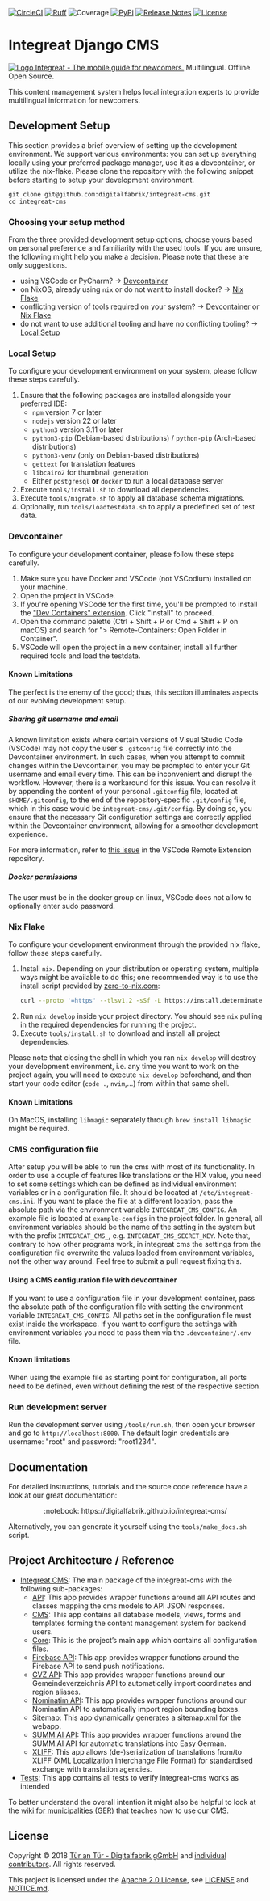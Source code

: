 [![CircleCI](https://circleci.com/gh/digitalfabrik/integreat-cms.svg?style=shield)](https://circleci.com/gh/digitalfabrik/integreat-cms)
[![Ruff](https://img.shields.io/badge/ruff-0.9.2-brightgreen)](https://docs.astral.sh/ruff/)
![Coverage](https://img.shields.io/codeclimate/coverage/digitalfabrik/integreat-cms)
[![PyPi](https://img.shields.io/pypi/v/integreat-cms.svg)](https://pypi.org/project/integreat-cms/)
[![Release Notes](https://img.shields.io/badge/%F0%9F%93%9C-release%20notes-blue)](https://digitalfabrik.github.io/integreat-cms/release-notes.html)
[![License](https://img.shields.io/badge/License-Apache%202.0-blue.svg)](https://opensource.org/licenses/Apache-2.0)

# Integreat Django CMS

[![Logo](.github/logo.png) Integreat - The mobile guide for newcomers.](https://integreat-app.de/en/) Multilingual. Offline. Open Source.

This content management system helps local integration experts to provide multilingual information for newcomers.

## Development Setup

This section provides a brief overview of setting up the development environment.
We support various environments: you can set up everything locally using your preferred package manager, use it as a devcontainer, or utilize the nix-flake. Please clone the repository with the following snippet before starting to
setup your development environment.

````
git clone git@github.com:digitalfabrik/integreat-cms.git
cd integreat-cms
````

### Choosing your setup method

From the three provided development setup options, choose yours based on personal preference and familiarity with the used tools. If you are unsure, the following might help you make a decision.
Please note that these are only suggestions.
- using VSCode or PyCharm? → [Devcontainer](#devcontainer)
- on NixOS, already using `nix` or do not want to install docker? → [Nix Flake](#nix-flake)
- conflicting version of tools required on your system? → [Devcontainer](#devcontainer) or [Nix Flake](#nix-flake)
- do not want to use additional tooling and have no conflicting tooling? → [Local Setup](#local-setup)

### Local Setup

To configure your development environment on your system, please follow these steps carefully.

1. Ensure that the following packages are installed alongside your preferred IDE:
   - `npm` version 7 or later
   - `nodejs` version 22 or later
   - `python3` version 3.11 or later
   - `python3-pip` (Debian-based distributions) / `python-pip` (Arch-based distributions)
   - `python3-venv` (only on Debian-based distributions)
   - `gettext` for translation features
   - `libcairo2` for thumbnail generation
   - Either `postgresql` **or** `docker` to run a local database server
2. Execute `tools/install.sh` to download all dependencies.
3. Execute `tools/migrate.sh` to apply all database schema migrations.
4. Optionally, run `tools/loadtestdata.sh` to apply a predefined set of test data.

### Devcontainer

To configure your development container, please follow these steps carefully.

1. Make sure you have Docker and VSCode (not VSCodium) installed on your machine.
2. Open the project in VSCode.
3. If you're opening VSCode for the first time, you'll be prompted to install the ["Dev Containers" extension](https://marketplace.visualstudio.com/items?itemName=ms-vscode-remote.remote-containers). Click "Install" to proceed.
4. Open the command palette (Ctrl + Shift + P or Cmd + Shift + P on macOS) and search for "> Remote-Containers: Open Folder in Container".
5. VSCode will open the project in a new container, install all further required tools and load the testdata.


#### Known Limitations

The perfect is the enemy of the good; thus, this section illuminates aspects of our evolving development setup.

##### Sharing git username and email

A known limitation exists where certain versions of Visual Studio Code (VSCode) may not copy the user's `.gitconfig` file correctly into the Devcontainer environment. In such cases, when you attempt to commit changes within the Devcontainer, you may be prompted to enter your Git username and email every time. This can be inconvenient and disrupt the workflow. However, there is a workaround for this issue. You can resolve it by appending the content of your personal `.gitconfig` file, located at `$HOME/.gitconfig`, to the end of the repository-specific `.git/config` file, which in this case would be `integreat-cms/.git/config`. By doing so, you ensure that the necessary Git configuration settings are correctly applied within the Devcontainer environment, allowing for a smoother development experience.

For more information, refer to [this issue](https://github.com/microsoft/vscode-remote-release/issues/1729) in the VSCode Remote Extension repository.

##### Docker permissions

The user must be in the docker group on linux, VSCode does not allow to optionally enter sudo password.

### Nix Flake

To configure your development environment through the provided nix flake, follow these steps carefully.

1. Install `nix`. Depending on your distribution or operating system, multiple ways might be available to do this; one recommended way is to use the install script provided by [zero-to-nix.com](https://zero-to-nix.com/start/install):
    ```bash
    curl --proto '=https' --tlsv1.2 -sSf -L https://install.determinate.systems/nix | sh -s -- install
    ```
2. Run `nix develop` inside your project directory. You should see `nix` pulling in the required dependencies for running the project.
3. Execute `tools/install.sh` to download and install all project dependencies.

Please note that closing the shell in which you ran `nix develop` will destroy your development environment,
i.e. any time you want to work on the project again, you will need to execute `nix develop` beforehand,
and then start your code editor (`code .`, `nvim`,...) from within that same shell.

#### Known Limitations

On MacOS, installing `libmagic` separately through `brew install libmagic` might be required.

### CMS configuration file
After setup you will be able to run the cms with most of its functionality. In order to use a couple of features like translations or the HIX value, you need to set some settings which can be defined as individual environment variables or in a configuration file. It should be located at `/etc/integreat-cms.ini`. If you want to place the file at a different location, pass the absolute path via the environment variable `INTEGREAT_CMS_CONFIG`. An example file is located at `example-configs` in the project folder.
In general, all environment variables should be the name of the setting in the system but with the prefix `INTEGREAT_CMS_`, e.g. `INTEGREAT_CMS_SECRET_KEY`.
Note that, contrary to how other programs work, in integreat cms the settings from the configuration file overwrite the values loaded from environment variables, not the other way around. Feel free to submit a pull request fixing this.

#### Using a CMS configuration file with devcontainer

If you want to use a configuration file in your development container, pass the absolute path of the configuration file with setting the environment variable `INTEGREAT_CMS_CONFIG`. All paths set in the configuration file must exist inside the workspace. If you want to configure the settings with environment variables you need to pass them via the `.devcontainer/.env` file.

#### Known limitations
When using the example file as starting point for configuration, all ports need to be defined, even without defining the rest of the respective section.

### Run development server

Run the development server using `/tools/run.sh`, then open your browser and go to `http://localhost:8000`. The default login credentials are username: "root" and password: "root1234".

## Documentation

For detailed instructions, tutorials and the source code reference have a look at our great documentation:

<p align="center">:notebook: https://digitalfabrik.github.io/integreat-cms/</p>

Alternatively, you can generate it yourself using the `tools/make_docs.sh` script.


## Project Architecture / Reference

- [Integreat CMS](integreat_cms): The main package of the integreat-cms with the following sub-packages:
	- [API](integreat_cms/api): This app provides wrapper functions around all API routes and classes mapping the cms models to API JSON responses.
	- [CMS](integreat_cms/cms): This app contains all database models, views, forms and templates forming the content management system for backend users.
	- [Core](integreat_cms/core): This is the project’s main app which contains all configuration files.
	- [Firebase API](firebase_api): This app provides wrapper functions around the Firebase API to send push notifications.
	- [GVZ API](integreat_cms/gvz_api): This app provides wrapper functions around our Gemeindeverzeichnis API to automatically import coordinates and region aliases.
	- [Nominatim API](nominatim_api): This app provides wrapper functions around our Nominatim API to automatically import region bounding boxes.
	- [Sitemap](integreat_cms/sitemap): This app dynamically generates a sitemap.xml for the webapp.
	- [SUMM.AI API](integreat_cms/summ_ai_api): This app provides wrapper functions around the SUMM.AI API for automatic translations into Easy German.
	- [XLIFF](integreat_cms/xliff): This app allows (de-)serialization of translations from/to XLIFF (XML Localization Interchange File Format) for standardised exchange with translation agencies.
- [Tests](tests): This app contains all tests to verify integreat-cms works as intended

To better understand the overall intention it might also be helpful to look at the [wiki for municipalities (GER)](https://wiki.integreat-app.de/) that teaches how to use our CMS.


## License

Copyright © 2018 [Tür an Tür - Digitalfabrik gGmbH](https://github.com/digitalfabrik) and [individual contributors](https://github.com/digitalfabrik/integreat-cms/graphs/contributors).
All rights reserved.

This project is licensed under the [Apache 2.0 License](https://www.apache.org/licenses/LICENSE-2.0), see [LICENSE](./LICENSE) and [NOTICE.md](./NOTICE.md).
